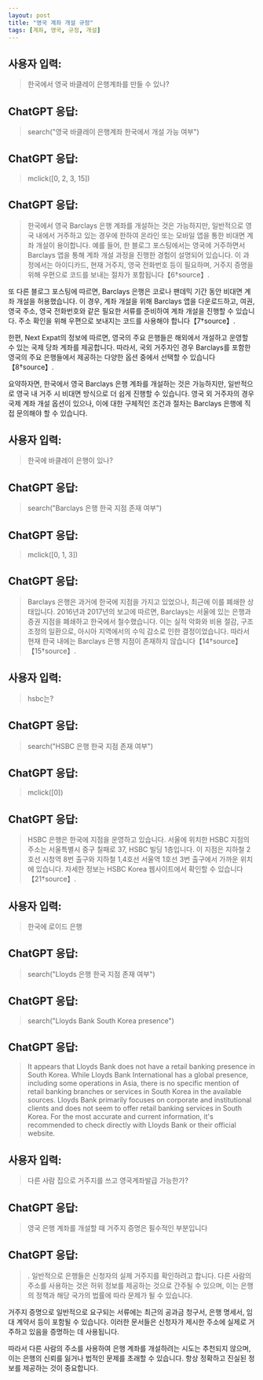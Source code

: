 ```yaml
---
layout: post
title: "영국 계좌 개설 규정"
tags: [계좌, 영국, 규정, 개설]
---
```


## 사용자 입력:
> 한국에서 영국 바클레이 은행계좌를 만들 수 있나?

## ChatGPT 응답:
> search("영국 바클레이 은행계좌 한국에서 개설 가능 여부")

## ChatGPT 응답:
> mclick([0, 2, 3, 15])

## ChatGPT 응답:
> 한국에서 영국 Barclays 은행 계좌를 개설하는 것은 가능하지만, 일반적으로 영국 내에서 거주하고 있는 경우에 한하여 온라인 또는 모바일 앱을 통한 비대면 계좌 개설이 용이합니다. 예를 들어, 한 블로그 포스팅에서는 영국에 거주하면서 Barclays 앱을 통해 계좌 개설 과정을 진행한 경험이 설명되어 있습니다. 이 과정에서는 아이디카드, 현재 거주지, 영국 전화번호 등이 필요하며, 거주지 증명을 위해 우편으로 코드를 보내는 절차가 포함됩니다【6†source】.

또 다른 블로그 포스팅에 따르면, Barclays 은행은 코로나 팬데믹 기간 동안 비대면 계좌 개설을 허용했습니다. 이 경우, 계좌 개설을 위해 Barclays 앱을 다운로드하고, 여권, 영국 주소, 영국 전화번호와 같은 필요한 서류를 준비하여 계좌 개설을 진행할 수 있습니다. 주소 확인을 위해 우편으로 보내지는 코드를 사용해야 합니다【7†source】.

한편, Next Expat의 정보에 따르면, 영국의 주요 은행들은 해외에서 개설하고 운영할 수 있는 국제 당좌 계좌를 제공합니다. 따라서, 국외 거주자인 경우 Barclays를 포함한 영국의 주요 은행들에서 제공하는 다양한 옵션 중에서 선택할 수 있습니다【8†source】.

요약하자면, 한국에서 영국 Barclays 은행 계좌를 개설하는 것은 가능하지만, 일반적으로 영국 내 거주 시 비대면 방식으로 더 쉽게 진행할 수 있습니다. 영국 외 거주자의 경우 국제 계좌 개설 옵션이 있으나, 이에 대한 구체적인 조건과 절차는 Barclays 은행에 직접 문의해야 할 수 있습니다.

## 사용자 입력:
> 한국에 바클레이 은행이 있나?

## ChatGPT 응답:
> search("Barclays 은행 한국 지점 존재 여부")

## ChatGPT 응답:
> mclick([0, 1, 3])

## ChatGPT 응답:
> Barclays 은행은 과거에 한국에 지점을 가지고 있었으나, 최근에 이를 폐쇄한 상태입니다. 2016년과 2017년의 보고에 따르면, Barclays는 서울에 있는 은행과 증권 지점을 폐쇄하고 한국에서 철수했습니다. 이는 실적 악화와 비용 절감, 구조조정의 일환으로, 아시아 지역에서의 수익 감소로 인한 결정이었습니다. 따라서 현재 한국 내에는 Barclays 은행 지점이 존재하지 않습니다【14†source】【15†source】.

## 사용자 입력:
> hsbc는?

## ChatGPT 응답:
> search("HSBC 은행 한국 지점 존재 여부")

## ChatGPT 응답:
> mclick([0])

## ChatGPT 응답:
> HSBC 은행은 한국에 지점을 운영하고 있습니다. 서울에 위치한 HSBC 지점의 주소는 서울특별시 중구 칠패로 37, HSBC 빌딩 1층입니다. 이 지점은 지하철 2호선 시청역 8번 출구와 지하철 1,4호선 서울역 1호선 3번 출구에서 가까운 위치에 있습니다. 자세한 정보는 HSBC Korea 웹사이트에서 확인할 수 있습니다【21†source】.

## 사용자 입력:
> 한국에 로이드 은행

## ChatGPT 응답:
> search("Lloyds 은행 한국 지점 존재 여부")

## ChatGPT 응답:
> search("Lloyds Bank South Korea presence")

## ChatGPT 응답:
> It appears that Lloyds Bank does not have a retail banking presence in South Korea. While Lloyds Bank International has a global presence, including some operations in Asia, there is no specific mention of retail banking branches or services in South Korea in the available sources. Lloyds Bank primarily focuses on corporate and institutional clients and does not seem to offer retail banking services in South Korea. For the most accurate and current information, it's recommended to check directly with Lloyds Bank or their official website.

## 사용자 입력:
> 다른 사람 집으로 거주지를 쓰고 영국계좌발급 가능한가?

## ChatGPT 응답:
> 영국 은행 계좌를 개설할 때 거주지 증명은 필수적인 부분입니다

## ChatGPT 응답:
> . 일반적으로 은행들은 신청자의 실제 거주지를 확인하려고 합니다. 다른 사람의 주소를 사용하는 것은 허위 정보를 제공하는 것으로 간주될 수 있으며, 이는 은행의 정책과 해당 국가의 법률에 따라 문제가 될 수 있습니다.

거주지 증명으로 일반적으로 요구되는 서류에는 최근의 공과금 청구서, 은행 명세서, 임대 계약서 등이 포함될 수 있습니다. 이러한 문서들은 신청자가 제시한 주소에 실제로 거주하고 있음을 증명하는 데 사용됩니다.

따라서 다른 사람의 주소를 사용하여 은행 계좌를 개설하려는 시도는 추천되지 않으며, 이는 은행의 신뢰를 잃거나 법적인 문제를 초래할 수 있습니다. 항상 정확하고 진실된 정보를 제공하는 것이 중요합니다.

